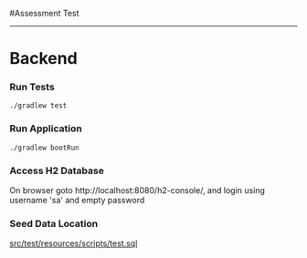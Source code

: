 #Assessment Test 

***

# Backend


### Run Tests
`./gradlew test`

### Run Application
`./gradlew bootRun`

### Access H2 Database
On browser goto http://localhost:8080/h2-console/, and login using username 'sa' and empty password

### Seed Data Location
[src/test/resources/scripts/test.sql](src/test/resources/scripts/test.sql)

